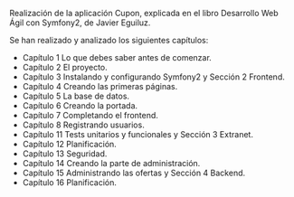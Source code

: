 Realización de la aplicación Cupon, explicada en el libro Desarrollo Web Ágil con Symfony2, de Javier Eguiluz.

Se han realizado y analizado los siguientes capítulos: 
- Capítulo 1 Lo que debes saber antes de comenzar.
- Capítulo 2 El proyecto.
- Capítulo 3 Instalando y configurando Symfony2 y Sección 2 Frontend.
- Capítulo 4 Creando las primeras páginas.
- Capítulo 5 La base de datos.
- Capítulo 6 Creando la portada.
- Capítulo 7 Completando el frontend.
- Capítulo 8 Registrando usuarios.
- Capítulo 11 Tests unitarios y funcionales y Sección 3 Extranet.
- Capítulo 12 Planificación.
- Capítulo 13 Seguridad.
- Capítulo 14 Creando la parte de administración.
- Capítulo 15 Administrando las ofertas y Sección 4 Backend.
- Capítulo 16 Planificación.

